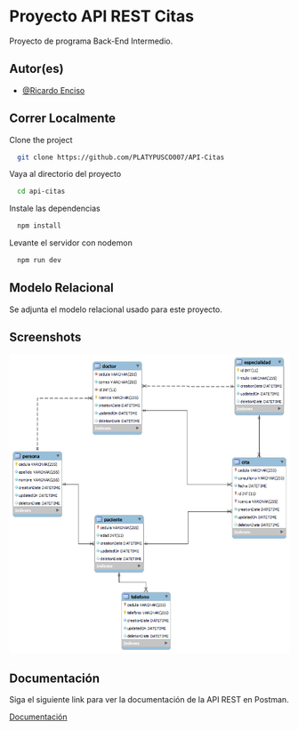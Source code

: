 
# Proyecto API REST Citas

Proyecto de programa Back-End Intermedio.


## Autor(es)

- [@Ricardo Enciso](https://github.com/PLATYPUSCO007)


## Correr Localmente

Clone the project

```bash
  git clone https://github.com/PLATYPUSCO007/API-Citas
```

Vaya al directorio del proyecto

```bash
  cd api-citas
```

Instale las dependencias

```bash
  npm install
```

Levante el servidor con nodemon

```bash
  npm run dev
```


## Modelo Relacional

Se adjunta el modelo relacional usado para este proyecto.


## Screenshots

![App Screenshot](https://github.com/PLATYPUSCO007/API-Citas/blob/main/src/public/img/MR%20API%20CITAS.png)


## Documentación
Siga el siguiente link para ver la documentación de la API REST en Postman.

[Documentación](https://documenter.getpostman.com/view/13747811/2s9YeEcYCo)
